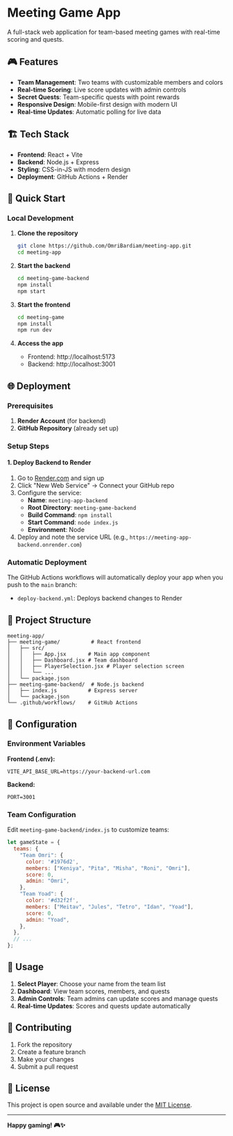 # Meeting Game App

A full-stack web application for team-based meeting games with real-time scoring and quests.

## 🎮 Features

- **Team Management**: Two teams with customizable members and colors
- **Real-time Scoring**: Live score updates with admin controls
- **Secret Quests**: Team-specific quests with point rewards
- **Responsive Design**: Mobile-first design with modern UI
- **Real-time Updates**: Automatic polling for live data

## 🏗️ Tech Stack

- **Frontend**: React + Vite
- **Backend**: Node.js + Express
- **Styling**: CSS-in-JS with modern design
- **Deployment**: GitHub Actions + Render

## 🚀 Quick Start

### Local Development

1. **Clone the repository**
   ```bash
   git clone https://github.com/OmriBardiam/meeting-app.git
   cd meeting-app
   ```

2. **Start the backend**
   ```bash
   cd meeting-game-backend
   npm install
   npm start
   ```

3. **Start the frontend**
   ```bash
   cd meeting-game
   npm install
   npm run dev
   ```

4. **Access the app**
   - Frontend: http://localhost:5173
   - Backend: http://localhost:3001

## 🌐 Deployment

### Prerequisites

1. **Render Account** (for backend)
2. **GitHub Repository** (already set up)

### Setup Steps

#### 1. Deploy Backend to Render

1. Go to [Render.com](https://render.com) and sign up
2. Click "New Web Service" → Connect your GitHub repo
3. Configure the service:
   - **Name**: `meeting-app-backend`
   - **Root Directory**: `meeting-game-backend`
   - **Build Command**: `npm install`
   - **Start Command**: `node index.js`
   - **Environment**: Node
4. Deploy and note the service URL (e.g., `https://meeting-app-backend.onrender.com`)

### Automatic Deployment

The GitHub Actions workflows will automatically deploy your app when you push to the `main` branch:

- `deploy-backend.yml`: Deploys backend changes to Render

## 📁 Project Structure

```
meeting-app/
├── meeting-game/          # React frontend
│   ├── src/
│   │   ├── App.jsx       # Main app component
│   │   ├── Dashboard.jsx # Team dashboard
│   │   ├── PlayerSelection.jsx # Player selection screen
│   │   └── ...
│   └── package.json
├── meeting-game-backend/  # Node.js backend
│   ├── index.js          # Express server
│   └── package.json
└── .github/workflows/    # GitHub Actions
```

## 🔧 Configuration

### Environment Variables

**Frontend (.env):**
```env
VITE_API_BASE_URL=https://your-backend-url.com
```

**Backend:**
```env
PORT=3001
```

### Team Configuration

Edit `meeting-game-backend/index.js` to customize teams:

```javascript
let gameState = {
  teams: {
    "Team Omri": {
      color: '#1976d2',
      members: ["Keniya", "Pita", "Misha", "Roni", "Omri"],
      score: 0,
      admin: "Omri",
    },
    "Team Yoad": {
      color: '#d32f2f',
      members: ["Meitav", "Jules", "Tetro", "Idan", "Yoad"],
      score: 0,
      admin: "Yoad",
    },
  },
  // ...
};
```

## 📱 Usage

1. **Select Player**: Choose your name from the team list
2. **Dashboard**: View team scores, members, and quests
3. **Admin Controls**: Team admins can update scores and manage quests
4. **Real-time Updates**: Scores and quests update automatically

## 🤝 Contributing

1. Fork the repository
2. Create a feature branch
3. Make your changes
4. Submit a pull request

## 📄 License

This project is open source and available under the [MIT License](LICENSE).

---

**Happy gaming! 🎮✨**